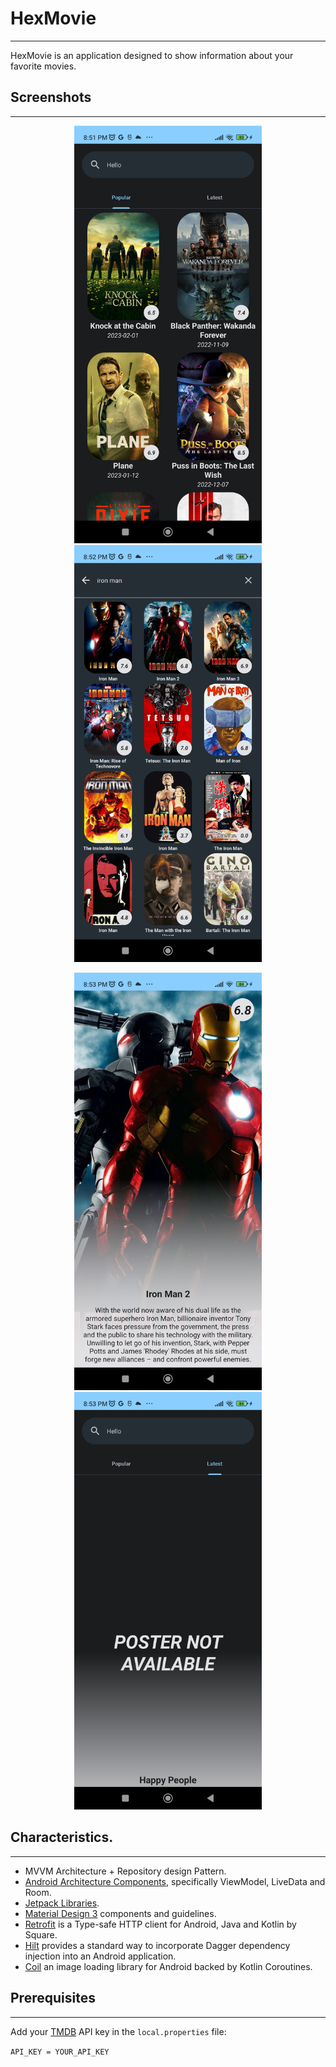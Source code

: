 # HexMovie

---

HexMovie is an application designed to show information about your favorite movies.

## Screenshots

---
<p align="center">
    <img src="image\1.png" alt="Home" width="300" >
    <img src="image\2.png" alt="Home" width="300" >
</p>

<p align="center">
    <img src="image\3.png" alt="Home" width="300" >
    <img src="image\4.png" alt="Home" width="300" >
</p>

## Characteristics.

---

- MVVM Architecture + Repository design Pattern.
- [Android Architecture Components](https://developer.android.com/topic/libraries/architecture/), specifically ViewModel, LiveData and Room.
- [Jetpack Libraries](https://developer.android.com/jetpack?hl=es-419).
- [Material Design 3](https://m3.material.io/) components and guidelines.
- [Retrofit](https://square.github.io/retrofit/) is a Type-safe HTTP client for Android, Java and Kotlin by Square.
- [Hilt](https://dagger.dev/hilt/) provides a standard way to incorporate Dagger dependency injection into an Android application.
- [Coil](https://coil-kt.github.io/coil/) an image loading library for Android backed by Kotlin Coroutines.


## Prerequisites

---

Add your [TMDB](https://www.themoviedb.org/) API key in the `local.properties` file:

`API_KEY = YOUR_API_KEY`
